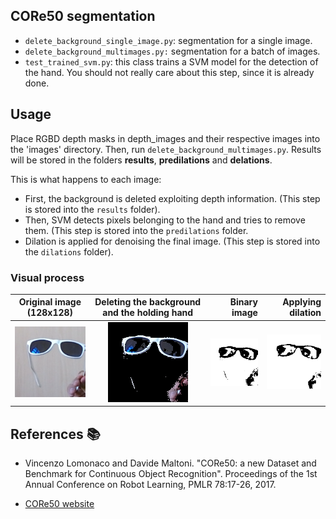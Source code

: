 
## CORe50 segmentation

* `delete_background_single_image.py`: segmentation for a single image.
* `delete_background_multimages.py:` segmentation for a batch of images.
* `test_trained_svm.py`: this class trains a SVM model for the detection of the hand. You should not really care about this step, since it is already done.


## Usage

Place RGBD depth masks in depth_images and their respective images into the 'images' directory. Then, run `delete_background_multimages.py`.
Results will be stored in the folders **results**, **predilations** and **delations**.

This is what happens to each image:

* First, the background is deleted exploiting depth information. (This step is stored into the `results` folder).
* Then, SVM detects pixels belonging to the hand and tries to remove them. (This step is stored into the `predilations` folder.
* Dilation is applied for denoising the final image. (This step is stored into the `dilations` folder).

### Visual process

| Original image (128x128)        | Deleting the background and the holding hand           | Binary image |Applying dilation  |
| ------------- |:-------------:| -----:| -----: |
| ![original image taken from core50](samples/OR_C_01_29_001.png)  | ![image with no background](samples/FINE_C_01_29_001.png) | ![binary image](samples/PRE_C_01_29_001.png)| ![dilation](samples/DIL_C_01_29_001.png) |


## References 📚

* Vincenzo Lomonaco and Davide Maltoni. "CORe50: a new Dataset and Benchmark for Continuous Object Recognition". Proceedings of the 1st Annual Conference on Robot Learning, PMLR 78:17-26, 2017.

* [CORe50 website](https://vlomonaco.github.io/core50/)